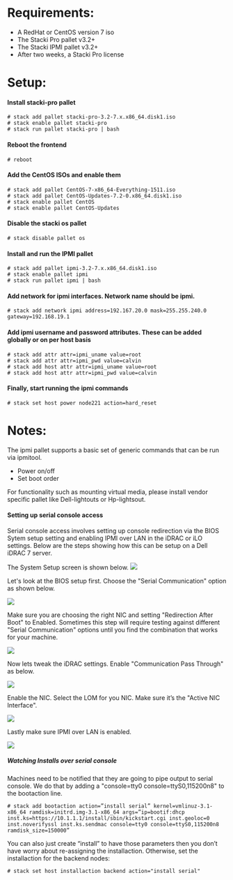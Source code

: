 # Requirements:

 - A RedHat or CentOS version 7 iso
 - The Stacki Pro pallet v3.2+
 - The Stacki IPMI pallet v3.2+
 - After two weeks, a Stacki Pro license

# Setup:

#### Install stacki-pro pallet
	# stack add pallet stacki-pro-3.2-7.x.x86_64.disk1.iso
	# stack enable pallet stacki-pro
	# stack run pallet stacki-pro | bash
#### Reboot the frontend
	# reboot
#### Add the CentOS ISOs and enable them
	# stack add pallet CentOS-7-x86_64-Everything-1511.iso
	# stack add pallet CentOS-Updates-7.2-0.x86_64.disk1.iso 
	# stack enable pallet CentOS
	# stack enable pallet CentOS-Updates
#### Disable the stacki os pallet
	# stack disable pallet os
#### Install and run the IPMI pallet
	# stack add pallet ipmi-3.2-7.x.x86_64.disk1.iso
	# stack enable pallet ipmi
	# stack run pallet ipmi | bash
#### Add network for ipmi interfaces. Network name should be ipmi.
	# stack add network ipmi address=192.167.20.0 mask=255.255.240.0 gateway=192.168.19.1
#### Add ipmi username and password attributes. These can be added globally or on per host basis
	# stack add attr attr=ipmi_uname value=root
	# stack add attr attr=ipmi_pwd value=calvin
	# stack add host attr attr=ipmi_uname value=root
	# stack add host attr attr=ipmi_pwd value=calvin
#### Finally, start running the ipmi commands
	# stack set host power node221 action=hard_reset

# Notes:

The ipmi pallet supports a basic set of generic commands that can be run via ipmitool. 
* Power on/off
* Set boot order

For functionality such as mounting virtual media, please install vendor specific pallet like Dell-lightouts or Hp-lightsout.

#### Setting up serial console access
Serial console access involves setting up console redirection via the BIOS Sytem setup setting and enabling IPMI over LAN in the iDRAC or iLO settings. Below are the steps showing how this can be setup on a Dell iDRAC 7 server.

The System Setup screen is shown below.
![](images/ipmi/system-setup.png)

Let's look at the BIOS setup first. Choose the "Serial Communication" option as shown below.

![](images/ipmi/system-bios-settings-menu.png)

Make sure you are choosing the right NIC and setting "Redirection After Boot" to Enabled. Sometimes this step will require testing against different "Serial Communication" options until you find the combination that works for your machine.

![](images/ipmi/bios-serial-comm-settings.png)

Now lets tweak the iDRAC settings. Enable "Communication Pass Through" as below.

![](images/ipmi/idrac-enable-comm-pass-through.png)

Enable the NIC. Select the LOM for you NIC. Make sure it’s the "Active NIC Interface".

![](images/ipmi/enable-lom2.png)

Lastly make sure IPMI over LAN is enabled.

![](images/ipmi/enable-ipmi-over-lan.png)

##### Watching Installs over serial console
Machines need to be notified that they are going to pipe output to serial console. We do that by adding a "console=tty0 console=ttyS0,115200n8" to the bootaction line.


	# stack add bootaction action=”install serial” kernel=vmlinuz-3.1-x86_64 ramdisk=initrd.img-3.1-x86_64 args=”ip=bootif:dhcp inst.ks=https://10.1.1.1/install/sbin/kickstart.cgi inst.geoloc=0 inst.noverifyssl inst.ks.sendmac console=tty0 console=ttyS0,115200n8 ramdisk_size=150000”

You can also just create “install” to have those parameters then you don’t have worry about re-assigning the installaction. Otherwise, set the installaction for the backend nodes:

	# stack set host installaction backend action="install serial"



